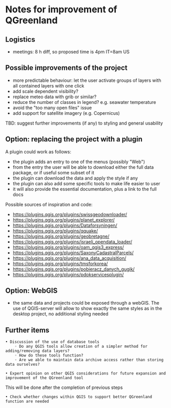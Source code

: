 # Notes for improvement of QGreenland

## Logistics

* meetings: 8 h diff, so proposed time is 4pm IT=8am US

## Possible improvements of the project

* more predictable behaviour: let the user activate groups of layers with all contained layers with one click
* add scale dependent visibility?
* replace meteo data with grib or similar?
* reduce the number of classes in legend? e.g. seawater temperature
* avoid the "too many open files" issue
* add support for satellite imagery (e.g. Copernicus)

TBD: suggest further improvements (if any) to styling and general usability

## Option: replacing the project with a plugin

A plugin could work as follows:
* the plugin adds an entry to one of the menus (possibly "Web")
* from the entry the user will be able to download either the full data package, or if useful some subset of it
* the plugin can download the data and apply the style if any
* the plugin can also add some specific tools to make life easier to user
* it will also provide the essential documentation, plus a link to the full docs

Possible sources of inspiration and code:
* https://plugins.qgis.org/plugins/swissgeodownloader/
* https://plugins.qgis.org/plugins/planet_explorer/
* https://plugins.qgis.org/plugins/Dataforsyningen/
* https://plugins.qgis.org/plugins/qquake/
* https://plugins.qgis.org/plugins/geobretagne/
* https://plugins.qgis.org/plugins/israeli_opendata_loader/
* https://plugins.qgis.org/plugins/oam_qgis3_express/
* https://plugins.qgis.org/plugins/SaxonyCadastralParcels/
* https://plugins.qgis.org/plugins/ana_data_acquisition/
* https://plugins.qgis.org/plugins/tmsforkorea/
* https://plugins.qgis.org/plugins/pobieracz_danych_gugik/
* https://plugins.qgis.org/plugins/pdokservicesplugin/


## Option: WebGIS

* the same data and projects could be exposed through a webGIS. The use of QGIS-server will allow to show exactly the same styles as in the desktop project, no additional styling needed

## Further items

    • Discussion of the use of database tools
        ◦ Do any QGIS tools allow creation of a simpler method for adding/removing data layers?
        ◦ How do these tools function?
        ◦ Are we able to maintain data archive access rather than storing data ourselves?

    • Expert opinion on other QGIS considerations for future expansion and improvement of the QGreenland tool

This will be done after the completion of previous steps

    • Check whether changes within QGIS to support better QGreenland function are needed

